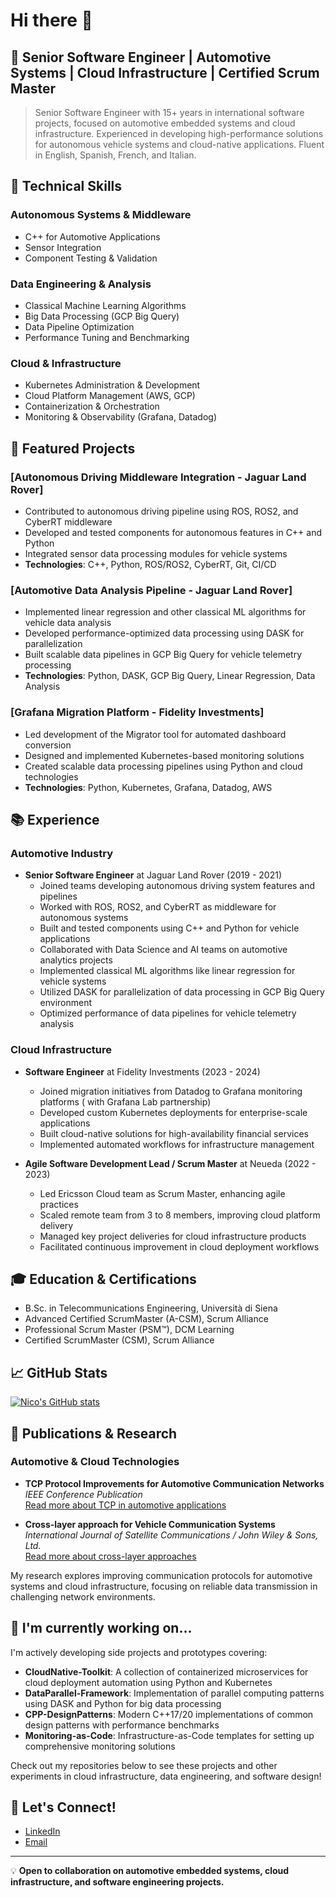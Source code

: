 # Hi there 👋

## 💼 Senior Software Engineer | Automotive Systems | Cloud Infrastructure | Certified Scrum Master

> Senior Software Engineer with 15+ years in international software projects, focused on automotive embedded systems and cloud infrastructure. Experienced in developing high-performance solutions for autonomous vehicle systems and cloud-native applications. Fluent in English, Spanish, French, and Italian.

## 🔧 Technical Skills

### Autonomous Systems & Middleware
- C++ for Automotive Applications
- Sensor Integration
- Component Testing & Validation

### Data Engineering & Analysis
- Classical Machine Learning Algorithms
- Big Data Processing (GCP Big Query)
- Data Pipeline Optimization
- Performance Tuning and Benchmarking

### Cloud & Infrastructure
- Kubernetes Administration & Development
- Cloud Platform Management (AWS, GCP)
- Containerization & Orchestration
- Monitoring & Observability (Grafana, Datadog)

## 🚀 Featured Projects

### [Autonomous Driving Middleware Integration - Jaguar Land Rover]
- Contributed to autonomous driving pipeline using ROS, ROS2, and CyberRT middleware
- Developed and tested components for autonomous features in C++ and Python
- Integrated sensor data processing modules for vehicle systems
- **Technologies**: C++, Python, ROS/ROS2, CyberRT, Git, CI/CD

### [Automotive Data Analysis Pipeline - Jaguar Land Rover]
- Implemented linear regression and other classical ML algorithms for vehicle data analysis
- Developed performance-optimized data processing using DASK for parallelization
- Built scalable data pipelines in GCP Big Query for vehicle telemetry processing
- **Technologies**: Python, DASK, GCP Big Query, Linear Regression, Data Analysis

### [Grafana Migration Platform - Fidelity Investments]
- Led development of the Migrator tool for automated dashboard conversion
- Designed and implemented Kubernetes-based monitoring solutions
- Created scalable data processing pipelines using Python and cloud technologies
- **Technologies**: Python, Kubernetes, Grafana, Datadog, AWS

## 📚 Experience

### Automotive Industry
- **Senior Software Engineer** at Jaguar Land Rover (2019 - 2021)
  - Joined teams developing autonomous driving system features and pipelines
  - Worked with ROS, ROS2, and CyberRT as middleware for autonomous systems
  - Built and tested components using C++ and Python for vehicle applications
  - Collaborated with Data Science and AI teams on automotive analytics projects
  - Implemented classical ML algorithms like linear regression for vehicle systems
  - Utilized DASK for parallelization of data processing in GCP Big Query environment
  - Optimized performance of data pipelines for vehicle telemetry analysis

### Cloud Infrastructure
- **Software Engineer** at Fidelity Investments (2023 - 2024)
  - Joined  migration initiatives from Datadog to Grafana monitoring platforms ( with Grafana Lab partnership) 
  - Developed custom Kubernetes deployments for enterprise-scale applications
  - Built cloud-native solutions for high-availability financial services
  - Implemented automated workflows for infrastructure management

- **Agile Software Development Lead / Scrum Master** at Neueda (2022 - 2023)
  - Led Ericsson Cloud team as Scrum Master, enhancing agile practices
  - Scaled remote team from 3 to 8 members, improving cloud platform delivery
  - Managed key project deliveries for cloud infrastructure products
  - Facilitated continuous improvement in cloud deployment workflows

## 🎓 Education & Certifications

- B.Sc. in Telecommunications Engineering, Università di Siena
- Advanced Certified ScrumMaster (A-CSM), Scrum Alliance
- Professional Scrum Master (PSM™), DCM Learning
- Certified ScrumMaster (CSM), Scrum Alliance

## 📈 GitHub Stats

[![Nico's GitHub stats](https://github-readme-stats.vercel.app/api?username=nlcandio&show_icons=true&theme=dark)](https://github.com/nlcandio)

## 📖 Publications & Research

### Automotive & Cloud Technologies
- **TCP Protocol Improvements for Automotive Communication Networks**  
  *IEEE Conference Publication*  
  [Read more about TCP in automotive applications](https://ieeexplore.ieee.org/document/4023232/)
  
- **Cross-layer approach for Vehicle Communication Systems**  
  *International Journal of Satellite Communications / John Wiley & Sons, Ltd.*  
  [Read more about cross-layer approaches](https://www.researchgate.net/publication/220123783_Cross-layer_approach_for_an_air_interface_of_GEO_satellite_communication_networks)

My research explores improving communication protocols for automotive systems and cloud infrastructure, focusing on reliable data transmission in challenging network environments.

## 🌱 I'm currently working on...

I'm actively developing side projects and prototypes covering:

- **CloudNative-Toolkit**: A collection of containerized microservices for cloud deployment automation using Python and Kubernetes
- **DataParallel-Framework**: Implementation of parallel computing patterns using DASK and Python for big data processing
- **CPP-DesignPatterns**: Modern C++17/20 implementations of common design patterns with performance benchmarks
- **Monitoring-as-Code**: Infrastructure-as-Code templates for setting up comprehensive monitoring solutions

Check out my repositories below to see these projects and other experiments in cloud infrastructure, data engineering, and software design!

## 💬 Let's Connect!

- [LinkedIn](https://www.linkedin.com/in/nlcandio/)
- [Email](mailto:liberatonico@proton.me)

---

💡 **Open to collaboration on automotive embedded systems, cloud infrastructure, and software engineering projects.**

<!--
**ncandio/ncandio** is a ✨ *special* ✨ repository because its `README.md` (this file) appears on your GitHub profile.
Here are some ideas to get you started:
- 🔭 I'm currently working on ...
- 🌱 I'm currently learning ...
- 👯 I'm looking to collaborate on ...
- 🤔 I'm looking for help with ...
- 💬 Ask me about ...
- 📫 How to reach me: ...
- 😄 Pronouns: ...
- ⚡ Fun fact: ...
-->
